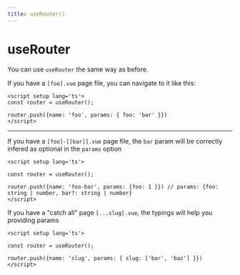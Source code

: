 ```yaml
---
title: useRouter()
---
```


# useRouter

You can use `useRouter` the same way as before.

If you have a `[foo].vue` page file, you can navigate to it like this:

```vue
<script setup lang='ts'>
const router = useRouter();

router.push({name: 'foo', params: { foo: 'bar' }})
</script>
```

---

If you have a `[foo]-[[bar]].vue` page file, the `bar` param will be correctly infered as optional in the `params` option

```vue
<script setup lang='ts'>

const router = useRouter();

router.push({name: 'foo-bar', params: {foo: 1 }}) // params: {foo: string | number, bar?: string | number}
</script>
```



If you have a "catch all" page `[...slug].vue`, the typings will help you providing params


```vue
<script setup lang='ts'>

const router = useRouter();

router.push({name: 'slug', params: { slug: ['bar', 'baz'] }})
</script>
```


